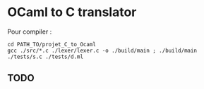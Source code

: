 # OCaml to C translator

Pour compiler :

```
cd PATH_TO/projet_C_to_Ocaml
gcc ./src/*.c ./lexer/lexer.c -o ./build/main ; ./build/main ./tests/s.c ./tests/d.ml
```

## TODO
